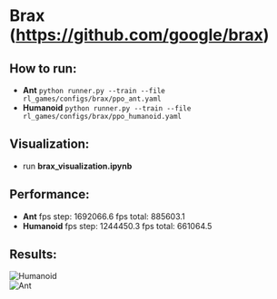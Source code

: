 # Brax (https://github.com/google/brax)  

## How to run:  
* **Ant** ```python runner.py --train --file rl_games/configs/brax/ppo_ant.yaml```
* **Humanoid** ```python runner.py --train --file rl_games/configs/brax/ppo_humanoid.yaml```
## Visualization:  
* run **brax_visualization.ipynb**

## Performance:  
* **Ant** fps step: 1692066.6 fps total: 885603.1
* **Humanoid** fps step: 1244450.3 fps total: 661064.5

## Results:  
![Humanoid](pictures/brax/brax_humanoid.png)  
![Ant](pictures/brax/brax_ant.png)  
